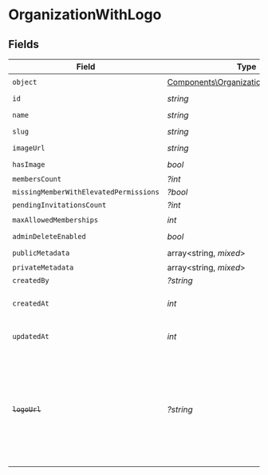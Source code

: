 # OrganizationWithLogo


## Fields

| Field                                                                                                                   | Type                                                                                                                    | Required                                                                                                                | Description                                                                                                             |
| ----------------------------------------------------------------------------------------------------------------------- | ----------------------------------------------------------------------------------------------------------------------- | ----------------------------------------------------------------------------------------------------------------------- | ----------------------------------------------------------------------------------------------------------------------- |
| `object`                                                                                                                | [Components\OrganizationWithLogoObject](../../Models/Components/OrganizationWithLogoObject.md)                          | :heavy_check_mark:                                                                                                      | N/A                                                                                                                     |
| `id`                                                                                                                    | *string*                                                                                                                | :heavy_check_mark:                                                                                                      | N/A                                                                                                                     |
| `name`                                                                                                                  | *string*                                                                                                                | :heavy_check_mark:                                                                                                      | N/A                                                                                                                     |
| `slug`                                                                                                                  | *string*                                                                                                                | :heavy_check_mark:                                                                                                      | N/A                                                                                                                     |
| `imageUrl`                                                                                                              | *string*                                                                                                                | :heavy_check_mark:                                                                                                      | N/A                                                                                                                     |
| `hasImage`                                                                                                              | *bool*                                                                                                                  | :heavy_check_mark:                                                                                                      | N/A                                                                                                                     |
| `membersCount`                                                                                                          | *?int*                                                                                                                  | :heavy_minus_sign:                                                                                                      | N/A                                                                                                                     |
| `missingMemberWithElevatedPermissions`                                                                                  | *?bool*                                                                                                                 | :heavy_minus_sign:                                                                                                      | N/A                                                                                                                     |
| `pendingInvitationsCount`                                                                                               | *?int*                                                                                                                  | :heavy_minus_sign:                                                                                                      | N/A                                                                                                                     |
| `maxAllowedMemberships`                                                                                                 | *int*                                                                                                                   | :heavy_check_mark:                                                                                                      | N/A                                                                                                                     |
| `adminDeleteEnabled`                                                                                                    | *bool*                                                                                                                  | :heavy_check_mark:                                                                                                      | N/A                                                                                                                     |
| `publicMetadata`                                                                                                        | array<string, *mixed*>                                                                                                  | :heavy_check_mark:                                                                                                      | N/A                                                                                                                     |
| `privateMetadata`                                                                                                       | array<string, *mixed*>                                                                                                  | :heavy_minus_sign:                                                                                                      | N/A                                                                                                                     |
| `createdBy`                                                                                                             | *?string*                                                                                                               | :heavy_minus_sign:                                                                                                      | N/A                                                                                                                     |
| `createdAt`                                                                                                             | *int*                                                                                                                   | :heavy_check_mark:                                                                                                      | Unix timestamp of creation.<br/>                                                                                        |
| `updatedAt`                                                                                                             | *int*                                                                                                                   | :heavy_check_mark:                                                                                                      | Unix timestamp of last update.<br/>                                                                                     |
| ~~`logoUrl`~~                                                                                                           | *?string*                                                                                                               | :heavy_minus_sign:                                                                                                      | : warning: ** DEPRECATED **: This will be removed in a future release, please migrate away from it as soon as possible. |